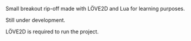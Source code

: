 Small breakout rip-off made with LÖVE2D and Lua for learning purposes.

Still under development.

LÖVE2D is required to run the project.
